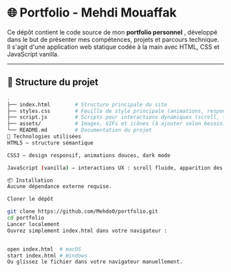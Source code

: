 # 🌐 Portfolio - Mehdi Mouaffak

Ce dépôt contient le code source de mon **portfolio personnel** , développé dans le but de présenter mes compétences, projets et parcours technique. Il s'agit d'une application web statique codée à la main avec HTML, CSS et JavaScript vanilla.

---

## 📁 Structure du projet

```bash
.
├── index.html        # Structure principale du site
├── styles.css        # Feuille de style principale (animations, responsive)
├── script.js         # Scripts pour interactions dynamiques (scroll, thème, confetti, etc.)
├── assets/           # Images, GIFs et icônes (à ajouter selon besoin)
└── README.md         # Documentation du projet
🔧 Technologies utilisées
HTML5 – structure sémantique

CSS3 – design responsif, animations douces, dark mode

JavaScript (vanilla) – interactions UX : scroll fluide, apparition des sections, bouton haut de page, thème, confetti

📦 Installation
Aucune dépendance externe requise.

Cloner le dépôt

git clone https://github.com/Mehdo0/portfolio.git
cd portfolio
Lancer localement
Ouvrez simplement index.html dans votre navigateur :


open index.html  # macOS
start index.html # Windows
Ou glissez le fichier dans votre navigateur manuellement.
